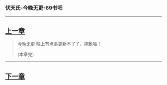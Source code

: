 ### 伏天氏-今晚无更-69书吧

--------
[上一章](./caa32f3839aae1a9b51dde6a16cf78de.md)
--------


>
>
>
>今晚无更
>晚上有点事更新不了了，抱歉哈！
>
>(本章完)
>
>

--------
[下一章](./31bc4144252d8b8f53ba4c62e5200cdb.md)
--------
